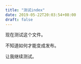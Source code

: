 ```yaml
---
title: "测试index"
date: 2019-05-22T20:03:54+08:00
draft: false
---
```


现在测试这个文件。

不知道如何才能变成发布。

让我继续测试。